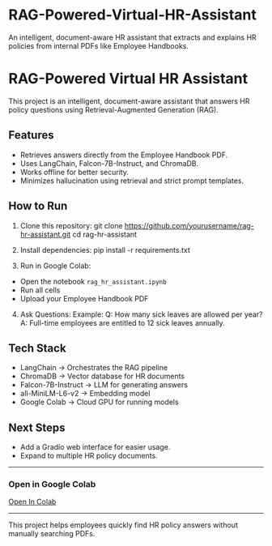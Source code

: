 # RAG-Powered-Virtual-HR-Assistant
An intelligent, document-aware HR assistant that extracts and explains HR policies from internal PDFs like Employee Handbooks.

# RAG-Powered Virtual HR Assistant

This project is an intelligent, document-aware assistant that answers HR policy questions using Retrieval-Augmented Generation (RAG).

## Features
- Retrieves answers directly from the Employee Handbook PDF.
- Uses LangChain, Falcon-7B-Instruct, and ChromaDB.
- Works offline for better security.
- Minimizes hallucination using retrieval and strict prompt templates.

## How to Run

1. Clone this repository:
git clone https://github.com/yourusername/rag-hr-assistant.git
cd rag-hr-assistant

2. Install dependencies:
pip install -r requirements.txt

3. Run in Google Colab:
- Open the notebook `rag_hr_assistant.ipynb`
- Run all cells
- Upload your Employee Handbook PDF

4. Ask Questions:
Example:
Q: How many sick leaves are allowed per year?
A: Full-time employees are entitled to 12 sick leaves annually.

## Tech Stack
- LangChain → Orchestrates the RAG pipeline
- ChromaDB → Vector database for HR documents
- Falcon-7B-Instruct → LLM for generating answers
- all-MiniLM-L6-v2 → Embedding model
- Google Colab → Cloud GPU for running models

## Next Steps
- Add a Gradio web interface for easier usage.
- Expand to multiple HR policy documents.

---

### Open in Google Colab
[Open In Colab](https://colab.research.google.com/github/yourusername/rag-hr-assistant/blob/main/rag_hr_assistant.ipynb)

---

This project helps employees quickly find HR policy answers without manually searching PDFs.
